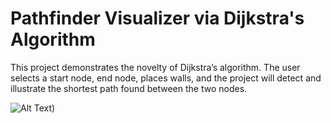 # Pathfinder Visualizer via Dijkstra's Algorithm

This project demonstrates the novelty of Dijkstra’s algorithm.
The user selects a start node, end node, places walls, and the project will detect and illustrate the shortest path found between the two nodes.

![Alt Text](https://github.com/harrisk8/pathfinder/blob/master/public/Pathfinder1.jpgraw=true))
